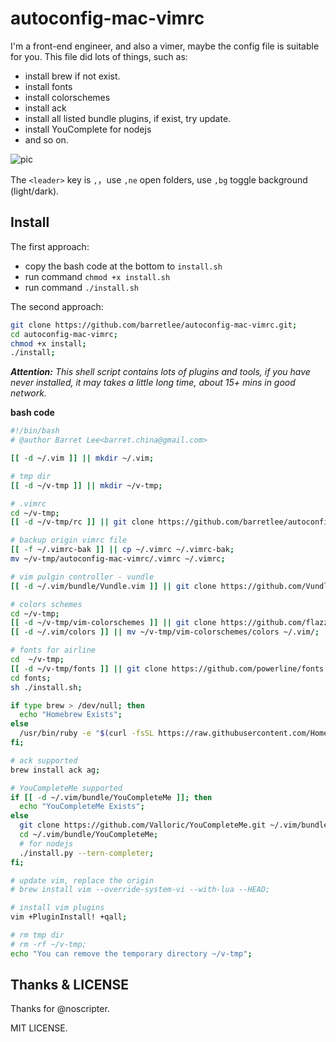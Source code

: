 # autoconfig-mac-vimrc

I'm a front-end engineer, and also a vimer, maybe the config file is suitable for you. This file did lots of things, such as:

- install brew if not exist.
- install fonts
- install colorschemes
- install ack 
- install all listed bundle plugins, if exist, try update.
- install YouComplete for nodejs
- and so on.

![pic](http://ww3.sinaimg.cn/large/6c0378f8gw1f2vlasl7e5j21kw0zkanh.jpg)

The `<leader>` key is `,`，use `,ne` open folders, use `,bg` toggle background (light/dark).

## Install 

The first approach:

- copy the bash code at the bottom to `install.sh`
- run command `chmod +x install.sh`
- run command `./install.sh`

The second approach:

```bash
git clone https://github.com/barretlee/autoconfig-mac-vimrc.git;
cd autoconfig-mac-vimrc;
chmod +x install;
./install;
```

<i>__Attention:__ This shell script contains lots of plugins and tools, if you have never installed, it may takes a little long time, about 15+ mins in good network.</i>

__bash code__
```bash
#!/bin/bash
# @author Barret Lee<barret.china@gmail.com>

[[ -d ~/.vim ]] || mkdir ~/.vim;

# tmp dir
[[ -d ~/v-tmp ]] || mkdir ~/v-tmp;

# .vimrc
cd ~/v-tmp;
[[ -d ~/v-tmp/rc ]] || git clone https://github.com/barretlee/autoconfig-mac-vimrc.git;

# backup origin vimrc file
[[ -f ~/.vimrc-bak ]] || cp ~/.vimrc ~/.vimrc-bak;
mv ~/v-tmp/autoconfig-mac-vimrc/.vimrc ~/.vimrc;

# vim pulgin controller - vundle
[[ -d ~/.vim/bundle/Vundle.vim ]] || git clone https://github.com/VundleVim/Vundle.vim.git ~/.vim/bundle/Vundle.vim;

# colors schemes
cd ~/v-tmp;
[[ -d ~/v-tmp/vim-colorschemes ]] || git clone https://github.com/flazz/vim-colorschemes.git;
[[ -d ~/.vim/colors ]] || mv ~/v-tmp/vim-colorschemes/colors ~/.vim/;

# fonts for airline
cd  ~/v-tmp;
[[ -d ~/v-tmp/fonts ]] || git clone https://github.com/powerline/fonts.git;
cd fonts;
sh ./install.sh;

if type brew > /dev/null; then
  echo "Homebrew Exists";
else
  /usr/bin/ruby -e "$(curl -fsSL https://raw.githubusercontent.com/Homebrew/install/master/install)";
fi;

# ack supported
brew install ack ag;

# YouCompleteMe supported
if [[ -d ~/.vim/bundle/YouCompleteMe ]]; then
  echo "YouCompleteMe Exists";
else
  git clone https://github.com/Valloric/YouCompleteMe.git ~/.vim/bundle/YouCompleteMe;
  cd ~/.vim/bundle/YouCompleteMe;
  # for nodejs
  ./install.py --tern-completer;
fi;

# update vim, replace the origin 
# brew install vim --override-system-vi --with-lua --HEAD;

# install vim plugins
vim +PluginInstall! +qall;

# rm tmp dir
# rm -rf ~/v-tmp;
echo "You can remove the temporary directory ~/v-tmp";
```

## Thanks & LICENSE

Thanks for @noscripter.

MIT LICENSE.

